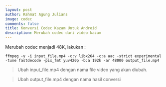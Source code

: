 ```yaml
---
layout: post
author: Rahmat Agung Julians
image: codec
comments: false
title: Konversi Codec Kazam Untuk Android
description: Merubah codec dari video kazam
---
```


Merubah codec menjadi 48K, lakukan :

```
ffmpeg -y -i input_file.mp4 -c:v libx264 -c:a aac -strict experimental -tune fastdecode -pix_fmt yuv420p -b:a 192k -ar 48000 output_file.mp4
```
>Ubah input_file.mp4 dengan nama file video yang akan diubah.

>Ubah output_file.mp4 dengan nama hasil conversi

